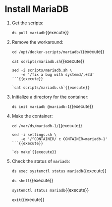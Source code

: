 # Install MariaDB

1. Get the scripts:

   `ds pull mariadb`{{execute}}
   
2. Remove the workaround:

   `cd /opt/docker-scripts/mariadb/`{{execute}}
   
   `cat scripts/mariadb.sh`{{execute}}

   ```
   sed -i scripts/mariadb.sh \
       -e '/fix a bug with systemd/,+3d'
   ```{{execute}}

   `cat scripts/mariadb.sh`{{execute}}

3. Initialize a directory for the container:

   `ds init mariadb @mariadb-1`{{execute}}

4. Make the container:

   `cd /var/ds/mariadb-1/`{{execute}}

   ```
   sed -i settings.sh \
       -e '/^CONTAINER/ c CONTAINER=mariadb-1'
   ```{{execute}}
   
   `ds make`{{execute}}

5. Check the status of `mariadb`:

   `ds exec systemctl status mariadb`{{execute}}
   
   `ds shell`{{execute}}
   
   `systemctl status mariadb`{{execute}}
   
   `exit`{{execute}}
